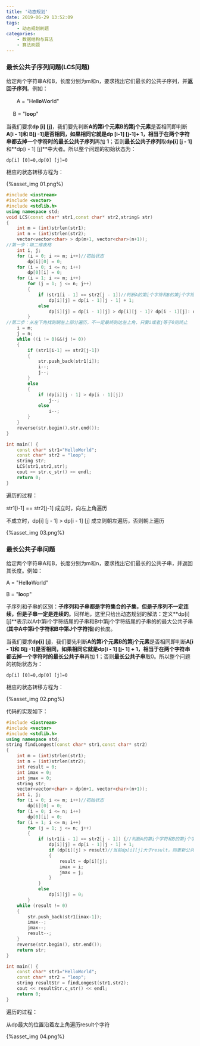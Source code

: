 ```yaml
---
title: '动态规划'
date: 2019-06-29 13:52:09
tags:
	- 动态规划刷题
categories: 
	- 数据结构与算法
	- 算法刷题
---
```




### 最长公共子序列问题(LCS问题)

给定两个字符串A和B，长度分别为m和n，要求找出它们最长的公共子序列，并**返回子序列**。例如：

　　A = "Hel**lo**W**o**rld"

　   B = "**loo**p"

当我们要求**dp [i] [j]**，我们要先判断**A的第i个元素B的第j个元素**是否相同即判断**A[i - 1]**和 **B[j -1]**是否相同，如果相同它就是**dp [i-1] [j-1]+ 1**，相当于在两个字符串都去掉一个字符时的**最长公共子序列**再加 **1**；否则**最长公共子序列**取**dp[i] [j - 1]** 和**dp[i - 1] [j]**中大者。所以整个问题的初始状态为：															

```
dp[i] [0]=0,dp[0] [j]=0
```

相应的状态转移方程为：

{%asset_img 01.png%}

```c++
#include <iostream>
#include <vector>
#include <stdlib.h>
using namespace std;
void LCS(const char* str1,const char* str2,string& str)
{
	int m = (int)strlen(str1);
	int n = (int)strlen(str2);
	vector<vector<char> > dp(m+1, vector<char>(n+1)); 
//第一步：填二维表格
	int i, j;
	for (i = 0; i <= m; i++)//初始状态
		dp[i][0] = 0;
	for (i = 0; i <= n; i++)
		dp[0][i] = 0;
	for (i = 1; i <= m; i++)
		for (j = 1; j <= n; j++)
		{
			if (str1[i - 1] == str2[j - 1])//判断A的第i个字符和B的第j个字符是否相同
				dp[i][j] = dp[i - 1][j - 1] + 1;
			else
				dp[i][j] = dp[i - 1][j] > dp[i][j - 1]? dp[i - 1][j]: dp[i][j - 1];
		}
//第二步：从左下角找到朝左上部分遍历，不一定最终到达左上角，只要i或者j等于0则终止
	i = m;
	j = n;    
	while ((i != 0)&&(j != 0))
	{
		if (str1[i-1] == str2[j-1])
		{
			str.push_back(str1[i]);
			i--;
			j--;
		} 
		else
		{
			if (dp[i][j - 1] > dp[i - 1][j])
				j--;
			else
				i--;
		}
	}
	reverse(str.begin(),str.end());
}

int main() {
	const char* str1="HelloWorld";
	const char* str2 = "loop";
	string str;
	LCS(str1,str2,str);
	cout << str.c_str() << endl;
	return 0;
}
```

遍历的过程：

str1[i-1] == str2[j-1] 成立时，向左上角遍历

不成立时，dp[i] [j - 1] > dp[i - 1] [j] 成立则朝左遍历，否则朝上遍历

{%asset_img 03.png%}



### 最长公共子串问题

给定两个字符串A和B，长度分别为m和n，要求找出它们最长的公共子串，并返回其长度。例如：

A = "Hel**lo**World"

B = "**lo**op"

子序列和子串的区别：**子序列和子串都是字符集合的子集，但是子序列不一定连续，但是子串一定是连续的**。同样地，这里只给出动态规划的解法：定义**dp[i] [j]**表示以A中第i个字符结尾的子串和B中第j个字符结尾的子串的的最大公共子串(**其中A中第i个字符和B中第J个字符指**)的长度。

当我们要求**dp[i] [j]**，我们要先判断**A的第i个元素B的第j个元素**是否相同即判断**A[i - 1]**和 **B[j -1]**是否相同，如果相同它就是**dp[i - 1] [j- 1] + 1**，相当于在两个字符串都去掉一个字符时的**最长公共子串**再加 **1**；否则**最长公共子串**取0。所以整个问题的初始状态为：

```
dp[i] [0]=0,dp[0] [j]=0
```

相应的状态转移方程为：

{%asset_img 02.png%}

代码的实现如下：

```c++
#include <iostream>
#include <vector>
#include <stdlib.h>
using namespace std;
string findLongest(const char* str1,const char* str2)
{
	int m = (int)strlen(str1);
	int n = (int)strlen(str2);
	int result = 0;
	int imax = 0;
	int jmax = 0;
	string str;
	vector<vector<char> > dp(m+1, vector<char>(n+1)); 
	int i, j;
	for (i = 0; i <= m; i++)//初始状态
		dp[i][0] = 0;
	for (i = 0; i <= n; i++)
		dp[0][i] = 0;
	for (i = 1; i <= m; i++)
		for (j = 1; j <= n; j++)
		{
			if (str1[i - 1] == str2[j - 1]) {//判断A的第i个字符和B的第j个字符是否相同
				dp[i][j] = dp[i - 1][j - 1] + 1;
				if (dp[i][j] > result)//当前dp[i][j]大于result，则更新公共子串最大长度，及其对应坐标
				{
					result = dp[i][j];
					imax = i;
					jmax = j;
				}
			}
			else
				dp[i][j] = 0;
		}
	while (result != 0)
	{
		str.push_back(str1[imax-1]);
		imax--;
		jmax--;
		result--;
	}
	reverse(str.begin(), str.end());
	return str;
}

int main() {
	const char* str1="HelloWorld";
	const char* str2 = "loop";
	string resultStr = findLongest(str1,str2);
	cout << resultStr.c_str() << endl;
	return 0;
}
```

遍历的过程：

从dp最大的位置沿着左上角遍历result个字符

{%asset_img 04.png%}

